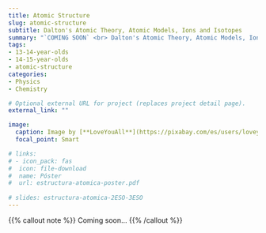 ```yaml
---
title: Atomic Structure
slug: atomic-structure
subtitle: Dalton's Atomic Theory, Atomic Models, Ions and Isotopes
summary: "`COMING SOON` <br> Dalton's Atomic Theory, Atomic Models, Ions and Isotopes."
tags:
- 13-14-year-olds
- 14-15-year-olds
- atomic-structure
categories:
- Physics
- Chemistry

# Optional external URL for project (replaces project detail page).
external_link: ""

image:
  caption: Image by [**LoveYouAll**](https://pixabay.com/es/users/loveyouall-3307648/) on [Pixabay](https://pixabay.com/es/)
  focal_point: Smart

# links:
# - icon_pack: fas
#  icon: file-download
#  name: Póster
#  url: estructura-atomica-poster.pdf
  
# slides: estructura-atomica-2ESO-3ESO  
---
```


{{% callout note %}}
Coming soon...
{{% /callout %}}
